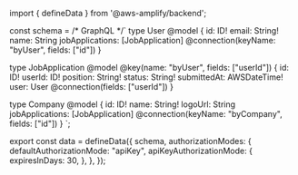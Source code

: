 import { defineData } from '@aws-amplify/backend';

const schema = /* GraphQL */`
  type User @model {
    id: ID!
    email: String!
    name: String
    jobApplications: [JobApplication] @connection(keyName: "byUser", fields: ["id"])
  }

  type JobApplication @model @key(name: "byUser", fields: ["userId"]) {
    id: ID!
    userId: ID!
    position: String!
    status: String!
    submittedAt: AWSDateTime!
    user: User @connection(fields: ["userId"])
  }

  type Company @model {
    id: ID!
    name: String!
    logoUrl: String
    jobApplications: [JobApplication] @connection(keyName: "byCompany", fields: ["id"])
  }
`;

export const data = defineData({
  schema,
  authorizationModes: {
    defaultAuthorizationMode: "apiKey",
    apiKeyAuthorizationMode: {
      expiresInDays: 30,
    },
  },
});